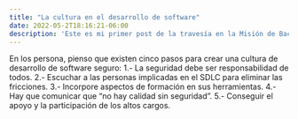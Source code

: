```yaml
---
title: "La cultura en el desarrollo de software"
date: 2022-05-2T18:16:21-06:00
description: 'Este es mi primer post de la travesía en la Misión de Backend con Node JS de Launch X.'
---
```


En los persona, pienso que existen cinco pasos para crear una cultura de desarrollo de software seguro:
1.- La seguridad debe ser responsabilidad de todos.
2.- Escuchar a las personas implicadas en el SDLC para eliminar las fricciones.
3.- Incorpore aspectos de formación en sus herramientas.
4.- Hay que comunicar que “no hay calidad sin seguridad”.
5.- Conseguir el apoyo y la participación de los altos cargos.
